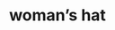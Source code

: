---
layout: objects
title: woman’s hat
emoji: womans_hat
permalink: 👒.html
image: assets/img/3moji/womans_hat.png
---